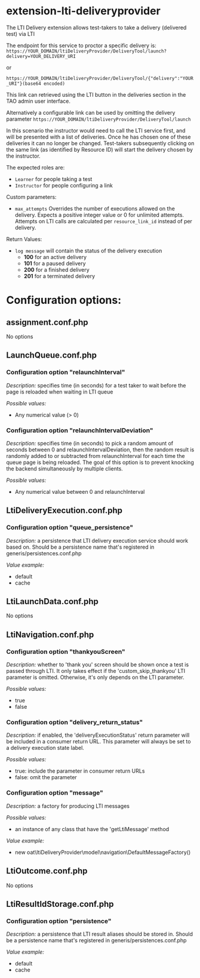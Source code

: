 # extension-lti-deliveryprovider
The LTI Delivery extension allows test-takers to take a delivery (delivered test) via LTI

The endpoint for this service to proctor a specific delivery is:
`https://YOUR_DOMAIN/ltiDeliveryProvider/DeliveryTool/launch?delivery=YOUR_DELIVERY_URI`

or

`https://YOUR_DOMAIN/ltiDeliveryProvider/DeliveryTool/{"delivery":"YOUR_URI"}(base64 encoded)`

This link can retrieved using the LTI button in the deliveries section in the TAO admin user interface.


Alternatively a configurable link can be used by omitting the delivery parameter
`https://YOUR_DOMAIN/ltiDeliveryProvider/DeliveryTool/launch`

In this scenario the instructor would need to call the LTI service first, and will be presented with a list of deliveries.
Once he has chosen one of these deliveries it can no longer be changed. Test-takers subsequently clicking on the same link (as identified by Resource ID) will
start the delivery chosen by the instructor.

The expected roles are:
* `Learner` for people taking a test
* `Instructor` for people configuring a link

Custom parameters:
* `max_attempts` Overrides the number of executions allowed on the delivery. Expects a positive integer value or 0 for unlimited attempts. Attempts on LTI calls are calculated per `resource_link_id` instead of per delivery.

Return Values:
* `log message` will contain the status of the delivery execution
  * **100** for an active delivery
  * **101** for a paused delivery
  * **200** for a finished delivery
  * **201** for a terminated delivery

# Configuration options:

## assignment.conf.php
No options

## LaunchQueue.conf.php

### Configuration option "relaunchInterval"

*Description:* specifies time (in seconds) for a test taker to wait before the page is reloaded when waiting in LTI queue

*Possible values:*
* Any numerical value (> 0)

### Configuration option "relaunchIntervalDeviation"

*Description:* specifies time (in seconds) to pick a random amount of seconds between 0 and relaunchIntervalDeviation, then the random result is randomly added to or subtracted from relaunchInterval for each time the queue page is being reloaded. 
The goal of this option is to prevent knocking the backend simultaneously by multiple clients. 

*Possible values:*
* Any numerical value between 0 and relaunchInterval

## LtiDeliveryExecution.conf.php

### Configuration option "queue_persistence"

*Description:* a persistence that LTI delivery execution service should work based on. Should be a persistence name that's registered in generis/persistences.conf.php

*Value example:* 
* default
* cache

## LtiLaunchData.conf.php
No options

## LtiNavigation.conf.php
### Configuration option "thankyouScreen"

*Description:* whether to 'thank you' screen should be shown once a test is passed through LTI.
 It only takes effect if the 'custom_skip_thankyou' LTI parameter is omitted. Otherwise, it's only depends on the LTI parameter.

*Possible values:* 
* true
* false

### Configuration option "delivery_return_status"

*Description:* if enabled, the 'deliveryExecutionStatus' return parameter will be included in a consumer return URL.
This parameter will always be set to a delivery execution state label.

*Possible values:* 
* true: include the parameter in consumer return URLs
* false: omit the parameter

### Configuration option "message"

*Description:* a factory for producing LTI messages

*Possible values:* 
* an instance of any class that have the 'getLtiMessage' method

*Value example:* 
* new oat\ltiDeliveryProvider\model\navigation\DefaultMessageFactory()

## LtiOutcome.conf.php
No options

## LtiResultIdStorage.conf.php
### Configuration option "persistence"
*Description:* a persistence that LTI result aliases should be stored in. Should be a persistence name that's registered in generis/persistences.conf.php

*Value example:* 
* default
* cache